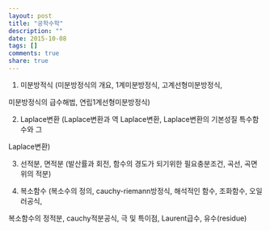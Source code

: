 ```yaml
---
layout: post
title: "공학수학"
description: ""
date: 2015-10-08
tags: []
comments: true
share: true
---
```


1) 미분방적식 (미분방정식의 개요, 1계미분방정식, 고계선형미분방정식,

미분방정식의 급수해법, 연립1계선형미분방정식)

  

2) Laplace변환 (Laplace변환과 역 Laplace변환, Laplace변환의 기본성질 특수함수와 그

Laplace변환)

  

3) 선적분, 면적분 (발산률과 회전, 함수의 경도가 되기위한 필요충분조건, 곡선, 곡면위의 적분)

  

4) 복소함수 (복소수의 정의, cauchy-riemann방정식, 해석적인 함수, 조화함수, 오일러공식,

복소함수의 정적분, cauchy적분공식, 극 및 특이점, Laurent급수, 유수(residue)

